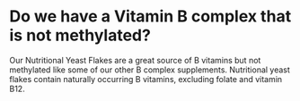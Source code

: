 # Do we have a Vitamin B complex that is not methylated?

Our Nutritional Yeast Flakes are a great source of B vitamins but not methylated like some of our other B complex supplements. Nutritional yeast flakes contain naturally occurring B vitamins, excluding folate and vitamin B12.